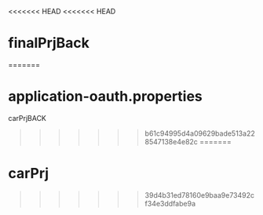 <<<<<<< HEAD
<<<<<<< HEAD
# finalPrjBack
=======
# application-oauth.properties
carPrjBACK
>>>>>>> b61c94995d4a09629bade513a228547138e4e82c
=======
# carPrj
>>>>>>> 39d4b31ed78160e9baa9e73492cf34e3ddfabe9a
